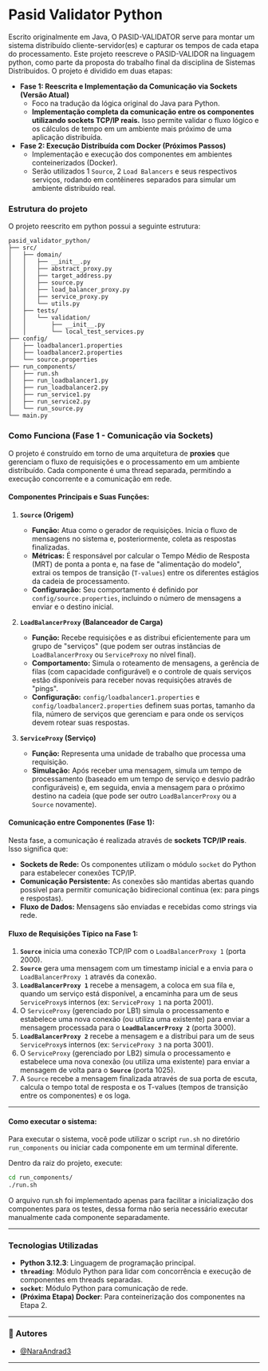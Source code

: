 # Pasid Validator Python

Escrito originalmente em Java, O PASID-VALIDATOR serve para montar um sistema distribuído cliente-servidor(es) e capturar os tempos de cada etapa do processamento. Este projeto reescreve o PASID-VALIDOR na linguagem python, como parte da proposta do trabalho final da disciplina de Sistemas Distribuidos. O projeto é dividido em duas etapas:

* **Fase 1: Reescrita e Implementação da Comunicação via Sockets (Versão Atual)**
    * Foco na tradução da lógica original do Java para Python.
    * **Implementação completa da comunicação entre os componentes utilizando sockets TCP/IP reais.** Isso permite validar o fluxo lógico e os cálculos de tempo em um ambiente mais próximo de uma aplicação distribuída.
* **Fase 2: Execução Distribuída com Docker (Próximos Passos)**
    * Implementação e execução dos componentes em ambientes conteinerizados (Docker).
    * Serão utilizados 1 `Source`, 2 `Load Balancers` e seus respectivos serviços, rodando em contêineres separados para simular um ambiente distribuído real.



### Estrutura do projeto
O projeto reescrito em python possui a seguinte estrutura:

```
pasid_validator_python/
├── src/
│   ├── domain/
│   │   ├── __init__.py
│   │   ├── abstract_proxy.py
│   │   ├── target_address.py
│   │   ├── source.py
│   │   ├── load_balancer_proxy.py
│   │   ├── service_proxy.py
│   │   └── utils.py  
│   ├── tests/
│   │   └── validation/
│   │       ├── __init__.py
│   │       └── local_test_services.py 
├── config/
│   ├── loadbalancer1.properties
│   ├── loadbalancer2.properties
│   └── source.properties
├── run_components/
│   ├── run.sh
│   ├── run_loadbalancer1.py
│   ├── run_loadbalancer2.py
│   ├── run_service1.py
│   ├── run_service2.py
│   └── run_source.py
└── main.py    
```

### Como Funciona (Fase 1 - Comunicação via Sockets)

O projeto é construído em torno de uma arquitetura de **proxies** que gerenciam o fluxo de requisições e o processamento em um ambiente distribuído. Cada componente é uma thread separada, permitindo a execução concorrente e a comunicação em rede.

#### **Componentes Principais e Suas Funções:**

1.  **`Source` (Origem)**
    * **Função:** Atua como o gerador de requisições. Inicia o fluxo de mensagens no sistema e, posteriormente, coleta as respostas finalizadas.
    * **Métricas:** É responsável por calcular o Tempo Médio de Resposta (MRT) de ponta a ponta e, na fase de "alimentação do modelo", extrai os tempos de transição (`T-values`) entre os diferentes estágios da cadeia de processamento.
    * **Configuração:** Seu comportamento é definido por `config/source.properties`, incluindo o número de mensagens a enviar e o destino inicial.

2.  **`LoadBalancerProxy` (Balanceador de Carga)**
    * **Função:** Recebe requisições e as distribui eficientemente para um grupo de "serviços" (que podem ser outras instâncias de `LoadBalancerProxy` ou `ServiceProxy` no nível final).
    * **Comportamento:** Simula o roteamento de mensagens, a gerência de filas (com capacidade configurável) e o controle de quais serviços estão disponíveis para receber novas requisições através de "pings".
    * **Configuração:** `config/loadbalancer1.properties` e `config/loadbalancer2.properties` definem suas portas, tamanho da fila, número de serviços que gerenciam e para onde os serviços devem rotear suas respostas.

3.  **`ServiceProxy` (Serviço)**
    * **Função:** Representa uma unidade de trabalho que processa uma requisição.
    * **Simulação:** Após receber uma mensagem, simula um tempo de processamento (baseado em um tempo de serviço e desvio padrão configuráveis) e, em seguida, envia a mensagem para o próximo destino na cadeia (que pode ser outro `LoadBalancerProxy` ou a `Source` novamente).

#### **Comunicação entre Componentes (Fase 1):**

Nesta fase, a comunicação é realizada através de **sockets TCP/IP reais**. Isso significa que:

* **Sockets de Rede:** Os componentes utilizam o módulo `socket` do Python para estabelecer conexões TCP/IP.
* **Comunicação Persistente:** As conexões são mantidas abertas quando possível para permitir comunicação bidirecional contínua (ex: para pings e respostas).
* **Fluxo de Dados:** Mensagens são enviadas e recebidas como strings via rede.

#### **Fluxo de Requisições Típico na Fase 1:**

1.  **`Source`** inicia uma conexão TCP/IP com o `LoadBalancerProxy 1` (porta 2000).
2.  **`Source`** gera uma mensagem com um timestamp inicial e a envia para o `LoadBalancerProxy 1` através da conexão.
3.  **`LoadBalancerProxy 1`** recebe a mensagem, a coloca em sua fila e, quando um serviço está disponível, a encaminha para um de seus `ServiceProxy`s internos (ex: `ServiceProxy 1` na porta 2001).
4.  O `ServiceProxy` (gerenciado por LB1) simula o processamento e estabelece uma nova conexão (ou utiliza uma existente) para enviar a mensagem processada para o **`LoadBalancerProxy 2`** (porta 3000).
5.  **`LoadBalancerProxy 2`** recebe a mensagem e a distribui para um de seus `ServiceProxy`s internos (ex: `ServiceProxy 3` na porta 3001).
6.  O `ServiceProxy` (gerenciado por LB2) simula o processamento e estabelece uma nova conexão (ou utiliza uma existente) para enviar a mensagem de volta para o **`Source`** (porta 1025).
7.  A `Source` recebe a mensagem finalizada através de sua porta de escuta, calcula o tempo total de resposta e os T-values (tempos de transição entre os componentes) e os loga.

---

#### **Como executar o sistema:**

Para executar o sistema, você pode utilizar o script `run.sh` no diretório `run_components` ou iniciar cada componente em um terminal diferente.


Dentro da raiz do projeto, execute:

```bash
cd run_components/
./run.sh
```

O arquivo run.sh foi implementado apenas para facilitar a inicialização dos componentes para os testes, dessa forma não seria necessário executar manualmente cada componente separadamente.

---

### Tecnologias Utilizadas

* **Python 3.12.3**: Linguagem de programação principal.
* **`threading`**: Módulo Python para lidar com concorrência e execução de componentes em threads separadas.
* **`socket`**: Módulo Python para comunicação de rede.
* **(Próxima Etapa) Docker**: Para conteinerização dos componentes na Etapa 2.

---

### 🤝 Autores

* [@NaraAndrad3](https://github.com/NaraAndrad3)

---